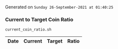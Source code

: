 Generated on `Sunday 26-September-2021 at 01:40:25`

### Current to Target Coin Ratio
`current_coin_ratio.sh`

Date|Current|Target|Ratio
---|---|---|---
